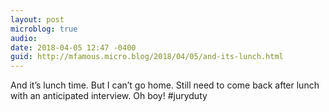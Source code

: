 ```yaml
---
layout: post
microblog: true
audio: 
date: 2018-04-05 12:47 -0400
guid: http://mfamous.micro.blog/2018/04/05/and-its-lunch.html
---
```

And it’s lunch time. But I can’t go home. Still need to come back after lunch with an anticipated interview. Oh boy! #juryduty
